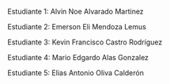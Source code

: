 Estudiante 1: Alvin Noe Alvarado Martinez

Estudiante 2: Emerson Eli Mendoza Lemus

Estudiante 3: Kevin Francisco Castro Rodríguez

Estudiante 4: Mario Edgardo Alas Gonzalez

Estudiante 5: Elias Antonio Oliva Calderón
